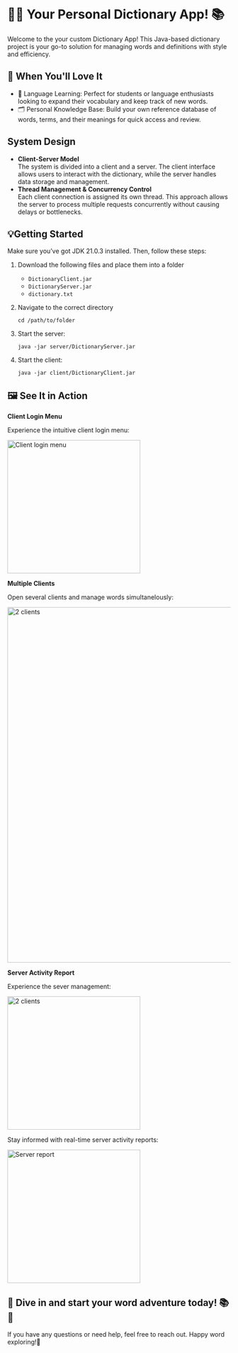 # 🕵️‍♂️ Your Personal Dictionary App! 📚
Welcome to the your custom Dictionary App! This Java-based dictionary project is your go-to solution for managing words and definitions with style and efficiency.

## 🌈 When You'll Love It
- 🤯 Language Learning: Perfect for students or language enthusiasts looking to expand their vocabulary and keep track of new words.
- 🗂️ Personal Knowledge Base: Build your own reference database of words, terms, and their meanings for quick access and review.

## System Design
- **Client-Server Model** <br>
  The system is divided into a client and a server. The client interface allows users to interact with the dictionary, while the server handles data storage and management.
- **Thread Management & Concurrency Control** <br>
  Each client connection is assigned its own thread. This approach allows the server to process multiple requests concurrently without causing delays or bottlenecks.

## 💡Getting Started
Make sure you’ve got JDK 21.0.3 installed. Then, follow these steps:
1. Download the following files and place them into a folder
   - `DictionaryClient.jar`
   - `DictionaryServer.jar`
   - `dictionary.txt`
2. Navigate to the correct directory
   ```
   cd /path/to/folder
   ```
3. Start the server:
   ```
   java -jar server/DictionaryServer.jar
   ```

4. Start the client:
   ```
   java -jar client/DictionaryClient.jar
   ```

## 🖼️ See It in Action

**Client Login Menu**

Experience the intuitive client login menu:

<img src="https://github.com/verazi/Multithreaded-Dictionary-Server/blob/master/zreport/ClientLogin.png" alt="Client login menu" width="300"/>

**Multiple Clients**

Open several clients and manage words simultanelously:

<img src="https://github.com/verazi/Multithreaded-Dictionary-Server/blob/master/zreport/ServalClient.png" alt="2 clients" width="800"/>

**Server Activity Report**

Experience the sever management:

<img src="https://github.com/verazi/Multithreaded-Dictionary-Server/blob/master/zreport/server.png" alt="2 clients" width="300"/>

Stay informed with real-time server activity reports:

<img src="https://github.com/verazi/Multithreaded-Dictionary-Server/blob/master/zreport/ServerReport.png" alt="Server report" width="300"/>



## 🌟 Dive in and start your word adventure today! 📚🚀
If you have any questions or need help, feel free to reach out. Happy word exploring!👋
